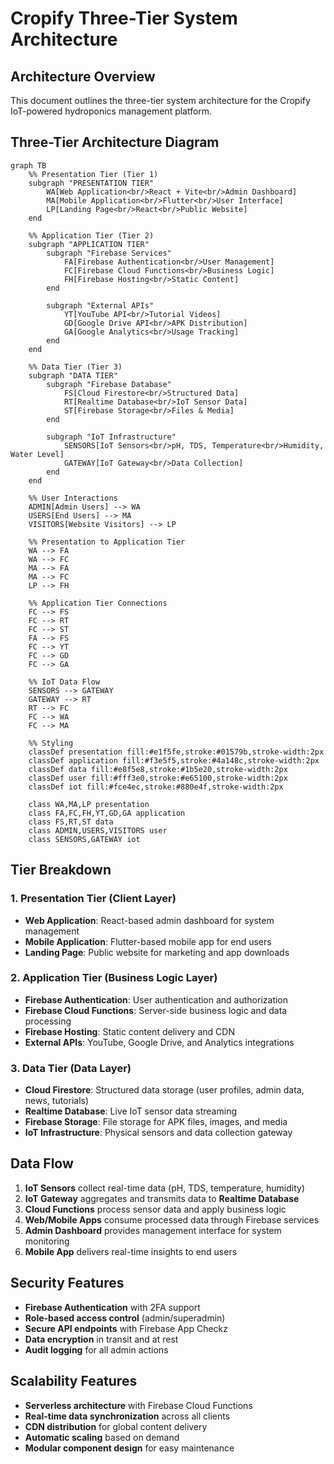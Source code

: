 # Cropify Three-Tier System Architecture

## Architecture Overview
This document outlines the three-tier system architecture for the Cropify IoT-powered hydroponics management platform.

## Three-Tier Architecture Diagram

```mermaid
graph TB
    %% Presentation Tier (Tier 1)
    subgraph "PRESENTATION TIER"
        WA[Web Application<br/>React + Vite<br/>Admin Dashboard]
        MA[Mobile Application<br/>Flutter<br/>User Interface]
        LP[Landing Page<br/>React<br/>Public Website]
    end

    %% Application Tier (Tier 2)
    subgraph "APPLICATION TIER"
        subgraph "Firebase Services"
            FA[Firebase Authentication<br/>User Management]
            FC[Firebase Cloud Functions<br/>Business Logic]
            FH[Firebase Hosting<br/>Static Content]
        end
        
        subgraph "External APIs"
            YT[YouTube API<br/>Tutorial Videos]
            GD[Google Drive API<br/>APK Distribution]
            GA[Google Analytics<br/>Usage Tracking]
        end
    end

    %% Data Tier (Tier 3)
    subgraph "DATA TIER"
        subgraph "Firebase Database"
            FS[Cloud Firestore<br/>Structured Data]
            RT[Realtime Database<br/>IoT Sensor Data]
            ST[Firebase Storage<br/>Files & Media]
        end
        
        subgraph "IoT Infrastructure"
            SENSORS[IoT Sensors<br/>pH, TDS, Temperature<br/>Humidity, Water Level]
            GATEWAY[IoT Gateway<br/>Data Collection]
        end
    end

    %% User Interactions
    ADMIN[Admin Users] --> WA
    USERS[End Users] --> MA
    VISITORS[Website Visitors] --> LP

    %% Presentation to Application Tier
    WA --> FA
    WA --> FC
    MA --> FA
    MA --> FC
    LP --> FH

    %% Application Tier Connections
    FC --> FS
    FC --> RT
    FC --> ST
    FA --> FS
    FC --> YT
    FC --> GD
    FC --> GA

    %% IoT Data Flow
    SENSORS --> GATEWAY
    GATEWAY --> RT
    RT --> FC
    FC --> WA
    FC --> MA

    %% Styling
    classDef presentation fill:#e1f5fe,stroke:#01579b,stroke-width:2px
    classDef application fill:#f3e5f5,stroke:#4a148c,stroke-width:2px
    classDef data fill:#e8f5e8,stroke:#1b5e20,stroke-width:2px
    classDef user fill:#fff3e0,stroke:#e65100,stroke-width:2px
    classDef iot fill:#fce4ec,stroke:#880e4f,stroke-width:2px

    class WA,MA,LP presentation
    class FA,FC,FH,YT,GD,GA application
    class FS,RT,ST data
    class ADMIN,USERS,VISITORS user
    class SENSORS,GATEWAY iot
```

## Tier Breakdown

### 1. Presentation Tier (Client Layer)
- **Web Application**: React-based admin dashboard for system management
- **Mobile Application**: Flutter-based mobile app for end users
- **Landing Page**: Public website for marketing and app downloads

### 2. Application Tier (Business Logic Layer)
- **Firebase Authentication**: User authentication and authorization
- **Firebase Cloud Functions**: Server-side business logic and data processing
- **Firebase Hosting**: Static content delivery and CDN
- **External APIs**: YouTube, Google Drive, and Analytics integrations

### 3. Data Tier (Data Layer)
- **Cloud Firestore**: Structured data storage (user profiles, admin data, news, tutorials)
- **Realtime Database**: Live IoT sensor data streaming
- **Firebase Storage**: File storage for APK files, images, and media
- **IoT Infrastructure**: Physical sensors and data collection gateway

## Data Flow

1. **IoT Sensors** collect real-time data (pH, TDS, temperature, humidity)
2. **IoT Gateway** aggregates and transmits data to **Realtime Database**
3. **Cloud Functions** process sensor data and apply business logic
4. **Web/Mobile Apps** consume processed data through Firebase services
5. **Admin Dashboard** provides management interface for system monitoring
6. **Mobile App** delivers real-time insights to end users

## Security Features

- **Firebase Authentication** with 2FA support
- **Role-based access control** (admin/superadmin)
- **Secure API endpoints** with Firebase App Checkz
- **Data encryption** in transit and at rest
- **Audit logging** for all admin actions

## Scalability Features

- **Serverless architecture** with Firebase Cloud Functions
- **Real-time data synchronization** across all clients
- **CDN distribution** for global content delivery
- **Automatic scaling** based on demand
- **Modular component design** for easy maintenance

